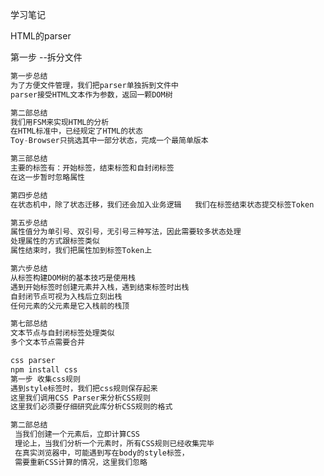 学习笔记

HTML的parser

第一步 --拆分文件

```javascript
第一步总结
为了方便文件管理，我们把parser单独拆到文件中
parser接受HTML文本作为参数，返回一颗DOM树
```

```javascript
第二部总结
我们用FSM来实现HTML的分析
在HTML标准中，已经规定了HTML的状态
Toy-Browser只挑选其中一部分状态，完成一个最简单版本
```

```javascript
第三部总结
主要的标签有：开始标签，结束标签和自封闭标签
在这一步暂时忽略属性
```

```java
第四步总结
在状态机中，除了状态迁移，我们还会加入业务逻辑   我们在标签结束状态提交标签Token
```

```javascript
第五步总结
属性值分为单引号、双引号，无引号三种写法，因此需要较多状态处理
处理属性的方式跟标签类似
属性结束时，我们把属性加到标签Token上
```

```javascript
第六步总结
从标签构建DOM树的基本技巧是使用栈
遇到开始标签时创建元素并入栈，遇到结束标签时出栈
自封闭节点可视为入栈后立刻出栈
任何元素的父元素是它入栈前的栈顶
```

```javascript
第七部总结
文本节点与自封闭标签处理类似
多个文本节点需要合并
```

```javascript
css parser
npm install css
第一步 收集css规则
遇到style标签时，我们把css规则保存起来
这里我们调用CSS Parser来分析CSS规则
这里我们必须要仔细研究此库分析CSS规则的格式
```

```javascript
第二部总结
 当我们创建一个元素后，立即计算CSS
 理论上，当我们分析一个元素时，所有CSS规则已经收集完毕
 在真实浏览器中，可能遇到写在body的style标签，
 需要重新CSS计算的情况，这里我们忽略
```


